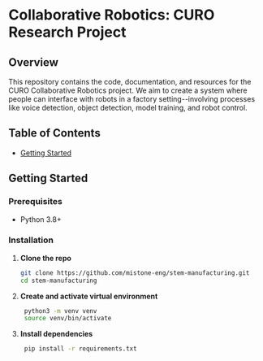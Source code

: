 # Collaborative Robotics: CURO Research Project

## Overview

This repository contains the code, documentation, and resources for the CURO Collaborative Robotics project. We aim to create a system where people can interface with robots in a factory setting--involving processes like voice detection, object detection, model training, and robot control.

## Table of Contents

- [Getting Started](#getting-started)

## Getting Started

### Prerequisites

- Python 3.8+

### Installation
1. **Clone the repo**  
   ```bash
   git clone https://github.com/mistone-eng/stem-manufacturing.git
   cd stem-manufacturing
   
2. **Create and activate virtual environment**
   ```bash
    python3 -m venv venv
    source venv/bin/activate

3. **Install dependencies**
   ```bash
    pip install -r requirements.txt
